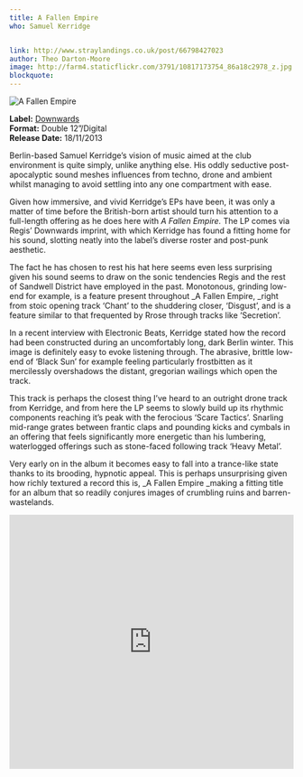 ```yaml
---
title: A Fallen Empire
who: Samuel Kerridge


link: http://www.straylandings.co.uk/post/66798427023
author: Theo Darton-Moore
image: http://farm4.staticflickr.com/3791/10817173754_86a18c2978_z.jpg
blockquote:
---
```


![A Fallen Empire](http://farm6.staticflickr.com/5513/10817316333_632df1112c_t.jpg)

**Label:** [Downwards](http://www.discogs.com/label/Downwards)
<br>**Format:** Double 12”/Digital
<br>**Release Date:** 18/11/2013

Berlin-based Samuel Kerridge’s vision of music aimed at the club environment is quite simply, unlike anything else. His oddly seductive post-apocalyptic sound meshes influences from techno, drone and ambient whilst managing to avoid settling into any one compartment with ease. 

Given how immersive, and vivid Kerridge’s EPs have been, it was only a matter of time before the British-born artist should turn his attention to a full-length offering as he does here with _A Fallen Empire._ The LP comes via Regis’ Downwards imprint, with which Kerridge has found a fitting home for his sound, slotting neatly into the label’s diverse roster and post-punk aesthetic.

The fact he has chosen to rest his hat here seems even less surprising given his sound seems to draw on the sonic tendencies Regis and the rest of Sandwell District have employed in the past. Monotonous, grinding low-end for example, is a feature present throughout _A Fallen Empire, _right from stoic opening track ‘Chant’ to the shuddering closer, ‘Disgust’, and is a feature similar to that frequented by Rrose through tracks like ‘Secretion’.

In a recent interview with Electronic Beats, Kerridge stated how the record had been constructed during an uncomfortably long, dark Berlin winter. This image is definitely easy to evoke listening through. The abrasive, brittle low-end of ‘Black Sun’ for example feeling particularly frostbitten as it mercilessly overshadows the distant, gregorian wailings which open the track.

This track is perhaps the closest thing I’ve heard to an outright drone track from Kerridge, and from here the LP seems to slowly build up its rhythmic components reaching it’s peak with the ferocious ‘Scare Tactics’. Snarling mid-range grates between frantic claps and pounding kicks and cymbals in an offering that feels significantly more energetic than his lumbering, waterlogged offerings such as stone-faced following track ‘Heavy Metal’.

Very early on in the album it becomes easy to fall into a trance-like state thanks to its brooding, hypnotic appeal. This is perhaps unsurprising given how richly textured a record this is, _A Fallen Empire _making a fitting title for an album that so readily conjures images of crumbling ruins and barren-wastelands.

<iframe frameborder="no" height="450" scrolling="no" src="https://w.soundcloud.com/player/?url=https%3A//api.soundcloud.com/playlists/13573395" width="100%"></iframe>